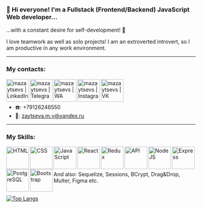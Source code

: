 ### 👋 Hi everyone! I'm a Fullstack (Frontend/Backend) JavaScript Web developer...
...with a constant desire for self-development! 💪

I love teamwork as well as solo projects! I am an extroverted introvert, so I am productive in any work environment.
____

### My contacts:

[<img align="left" alt="mazaytsevs | LinkedIn" width="60px" src="https://img.icons8.com/color/344/linkedin-circled--v3.png" />][linkedin]
[<img align="left" alt="mazaytsevs | Telegram" width="60px" src="https://img.icons8.com/fluency/48/000000/telegram-app.png" />][telegram]
[<img align="left" alt="mazaytsevs | WA" width="60px" src="https://img.icons8.com/color/344/whatsapp--v5.png" />][WA]
[<img align="left" alt="mazaytsevs | Instagram" width="60px" src="https://img.icons8.com/fluency/48/000000/instagram-new.png" />][instagram]
[<img align="left" alt="mazaytsevs | VK" width="60px" src="https://img.icons8.com/color/344/vk-com.png" />][vk]
<br/>
<br/>
<br/>

- ☎️: +79126246550
- 📩: zaytseva.m.v@yandex.ru

____ 


### My Skills:

<img align="left" alt="HTML" width="60px" src="https://img.icons8.com/color/344/html-5--v1.png" />
<img align="left" alt="CSS" width="60px" src="https://img.icons8.com/color/344/css3.png" />
<img align="left" alt="JavaScript" width="60px" src="https://img.icons8.com/color/344/javascript--v2.png" />
<img align="left" alt="React" width="60px" src="https://img.icons8.com/color/344/react-native.png" />
<img align="left" alt="Redux" width="60px" src="https://img.icons8.com/color/344/redux.png" />
<img align="left" alt="API" width="60px" src="https://img.icons8.com/nolan/344/api-settings.png" />
<img align="left" alt="NodeJS" width="60px" src="https://img.icons8.com/fluency/344/node-js.png" />
<img align="left" alt="Express" width="60px" src="https://stickker.net/wp-content/uploads/2016/01/express.svg_.png" />
<img align="left" alt="PostgreSQL" width="60px" src="https://img.icons8.com/color/344/postgreesql.png" />
<img align="left" alt="Bootstrap" width="60px" src="https://img.icons8.com/color/344/bootstrap.png" />
<br/>
<br/>
<br/>


And also: Sequelize, Sessions, BCrypt, Drag&Drop, Multer, Figma etc.
<br/>
<br/>

[![Top Langs](https://github-readme-stats.vercel.app/api/top-langs/?username=mazaytsevs&layout=compact&theme=dark)](https://github.com/anuraghazra/github-readme-stats)


[resumeHH]: https://hh.ru/resume/03a4c77bff0b1625cc0039ed1f373751644145
[linkedin]: https://linkedin.com/in/mazaytsevs
[telegram]: https://t.me/mazay_tseva 
[instagram]: https://www.instagram.com/mazay_tseva
[git]: https://github.com/mazaytsevs
[VK]: https://vk.com/mazay_tseva
[WA]: https://wa.me/79126246550

